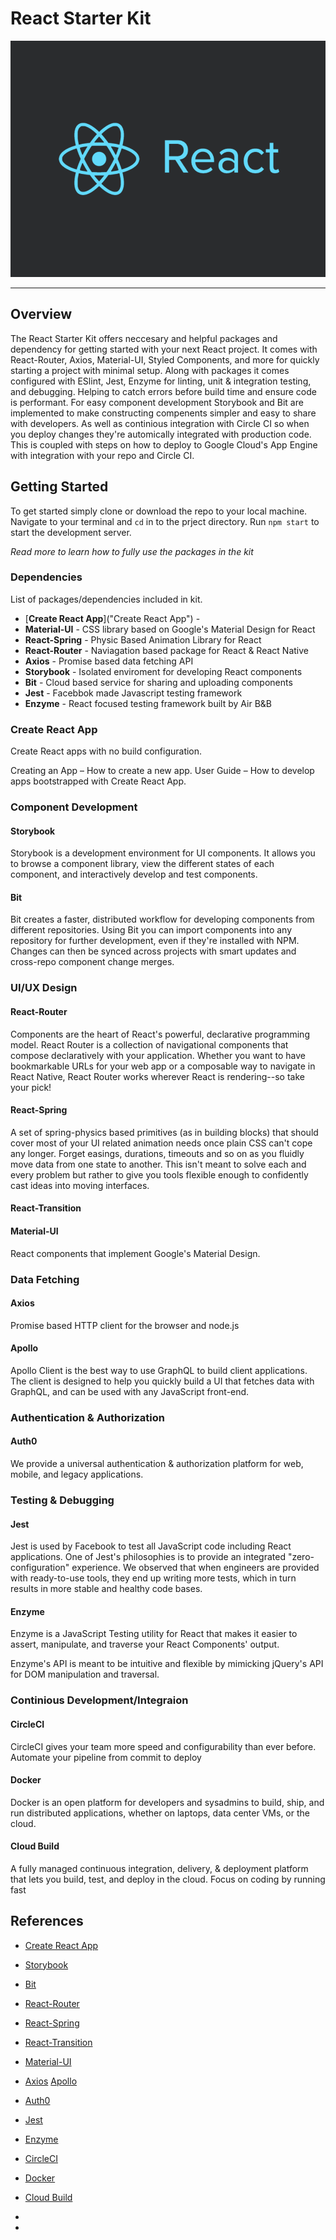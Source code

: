 # React Starter Kit
![React Logo](./assets/react-logo.png)

***

## Overview
The React Starter Kit offers neccesary and helpful packages and dependency for getting started with your next React project.
It comes with React-Router, Axios, Material-UI, Styled Components, and more for quickly starting a project with minimal setup. Along with packages it comes configured with ESlint, Jest, Enzyme for linting, unit & integration testing, and debugging. Helping to catch errors before build time and ensure code is performant. For easy component development Storybook and Bit are implemented to make constructing compenents simpler and easy to share with developers. As well as continious integration with Circle CI so when you deploy changes they're automically integrated with production code. This is coupled with steps on how to deploy to Google Cloud's App Engine with integration with your repo and Circle CI. 

## Getting Started
To get started simply clone or download the repo to your local machine. Navigate to your terminal and `cd` in to the prject directory. Run `npm start` to start the development server.

*Read more to learn how to fully use the packages in the kit*

### Dependencies
List of packages/dependencies included in kit.

* [**Create React App**]("Create React App") -
* **Material-UI** - CSS library based on Google's Material Design for React
* **React-Spring** - Physic Based Animation Library for React
* **React-Router** - Naviagation based package for React & React Native
* **Axios** - Promise based data fetching API
* **Storybook** - Isolated enviroment for developing React components
* **Bit** - Cloud based service for sharing and uploading components
* **Jest** - Facebbok made Javascript testing framework
* **Enzyme** - React focused testing framework built by Air B&B

### Create React App
Create React apps with no build configuration.

Creating an App – How to create a new app.
User Guide – How to develop apps bootstrapped with Create React App.
### Component Development

#### Storybook
Storybook is a development environment for UI components. It allows you to browse a component library, view the different states of each component, and interactively develop and test components.

#### Bit
Bit creates a faster, distributed workflow for developing components from different repositories. Using Bit you can import components into any repository for further development, even if they're installed with NPM. Changes can then be synced across projects with smart updates and cross-repo component change merges.

### UI/UX Design

#### React-Router
Components are the heart of React's powerful, declarative programming model. React Router is a collection of navigational components that compose declaratively with your application. Whether you want to have bookmarkable URLs for your web app or a composable way to navigate in React Native, React Router works wherever React is rendering--so take your pick!
#### React-Spring
A set of spring-physics based primitives (as in building blocks) that should cover most of your UI related animation needs once plain CSS can't cope any longer. Forget easings, durations, timeouts and so on as you fluidly move data from one state to another. This isn't meant to solve each and every problem but rather to give you tools flexible enough to confidently cast ideas into moving interfaces.
#### React-Transition
#### Material-UI
React components that implement Google's Material Design.
### Data Fetching

#### Axios
Promise based HTTP client for the browser and node.js

#### Apollo
Apollo Client is the best way to use GraphQL to build client applications. The client is designed to help you quickly build a UI that fetches data with GraphQL, and can be used with any JavaScript front-end.

### Authentication & Authorization

#### Auth0
We provide a universal authentication & authorization platform for web, mobile, and legacy applications.

### Testing & Debugging

#### Jest
Jest is used by Facebook to test all JavaScript code including React applications. One of Jest's philosophies is to provide an integrated "zero-configuration" experience. We observed that when engineers are provided with ready-to-use tools, they end up writing more tests, which in turn results in more stable and healthy code bases.

#### Enzyme
Enzyme is a JavaScript Testing utility for React that makes it easier to assert, manipulate, and traverse your React Components' output.

Enzyme's API is meant to be intuitive and flexible by mimicking jQuery's API for DOM manipulation and traversal.

### Continious Development/Integraion

#### CircleCI
CircleCI gives your team more speed and configurability than ever before. Automate your pipeline from commit to deploy

#### Docker
Docker is an open platform for developers and sysadmins to build, ship, and run distributed applications, whether on laptops, data center VMs, or the cloud.

#### Cloud Build
A fully managed continuous integration, delivery, & deployment platform that lets you build, test, and deploy in the cloud. Focus on coding by running fast

## References

* [Create React App](https://github.com/facebook/create-react-app "Create React App")
* [Storybook](https://storybook.js.org/)
* [Bit](https://bitsrc.io/)
* [React-Router](https://reacttraining.com/react-router/web/guides/philosophy)
* [React-Spring](https://github.com/drcmda/react-spring)
* [React-Transition](http://github.com)
* [Material-UI](http://github.com)
* [Axios](https://github.com/axios/axios)
[Apollo](https://www.apollographql.com/docs/react/)
* [Auth0](https://auth0.com/)
* [Jest](https://jestjs.io/)
* [Enzyme](https://airbnb.io/enzyme/)
* [CircleCI](https://circleci.com/product/)
* [Docker](https://www.docker.com/)
* [Cloud Build](https://cloud.google.com/cloud-build/)

*  
*